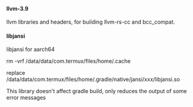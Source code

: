 #### llvm-3.9
llvm libraries and headers, for building llvm-rs-cc and bcc_compat.

#### libjansi
libjansi for aarch64

rm -vrf /data/data/com.termux/files/home/.cache

replace /data/data/com.termux/files/home/.gradle/native/jansi/xxx/libjansi.so

This library doesn't affect gradle build, only reduces the output of some error messages